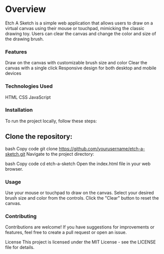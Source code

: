 # Overview
Etch A Sketch is a simple web application that allows users to draw on a virtual canvas using their mouse or touchpad, mimicking the classic drawing toy. Users can clear the canvas and change the color and size of the drawing brush.

### Features
Draw on the canvas with customizable brush size and color
Clear the canvas with a single click
Responsive design for both desktop and mobile devices

### Technologies Used
HTML CSS  JavaScript


### Installation
To run the project locally, follow these steps:

## Clone the repository:

bash
Copy code
git clone https://github.com/yourusername/etch-a-sketch.git
Navigate to the project directory:

bash
Copy code
cd etch-a-sketch
Open the index.html file in your web browser.

### Usage
Use your mouse or touchpad to draw on the canvas.
Select your desired brush size and color from the controls.
Click the "Clear" button to reset the canvas.
### Contributing
Contributions are welcome! If you have suggestions for improvements or features, feel free to create a pull request or open an issue.

License
This project is licensed under the MIT License - see the LICENSE file for details.
